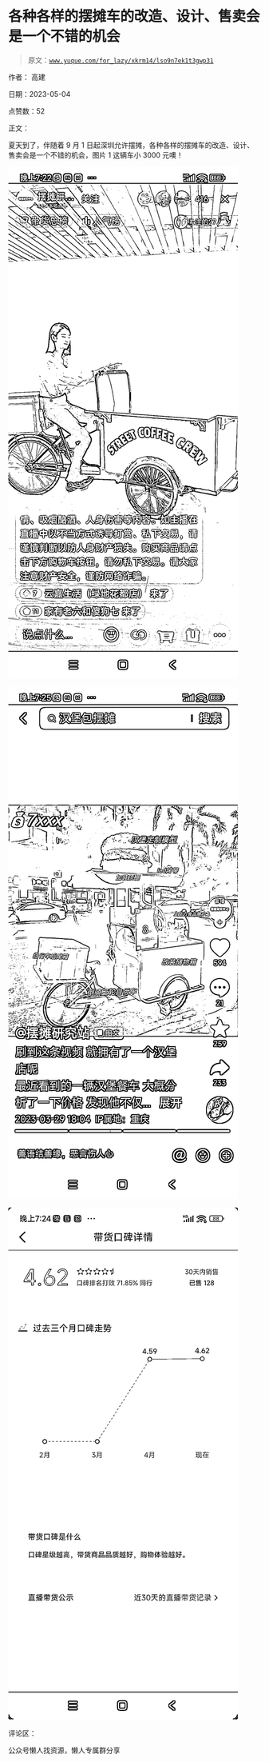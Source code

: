 # 各种各样的摆摊车的改造、设计、售卖会是一个不错的机会

> 原文：[`www.yuque.com/for_lazy/xkrm14/lso9n7ek1t3gwp31`](https://www.yuque.com/for_lazy/xkrm14/lso9n7ek1t3gwp31)



作者： 高建



日期：2023-05-04



点赞数：52



正文：



夏天到了，伴随着 9 月 1 日起深圳允许摆摊，各种各样的摆摊车的改造、设计、售卖会是一个不错的机会，图片 1 这辆车小 3000 元噢！



![](img/a6cb75f80f19edcbd81370fef79340d7.png)  

![](img/22b103bf199d56de798fddb91ee96887.png)  

![](img/f64e45e370dcce1d25d8d1329bd0331d.png)  

评论区：



公众号懒人找资源，懒人专属群分享

</ne-p></ne-p></ne-p>